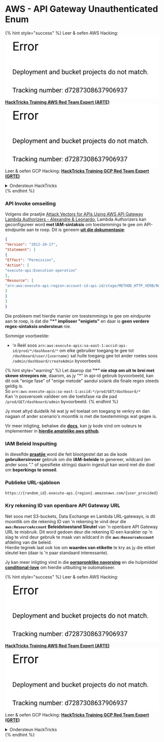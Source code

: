 # AWS - API Gateway Unauthenticated Enum

{% hint style="success" %}
Leer & oefen AWS Hacking:<img src="../../../.gitbook/assets/image (1) (1).png" alt="" data-size="line">[**HackTricks Training AWS Red Team Expert (ARTE)**](https://training.hacktricks.xyz/courses/arte)<img src="../../../.gitbook/assets/image (1) (1).png" alt="" data-size="line">\
Leer & oefen GCP Hacking: <img src="../../../.gitbook/assets/image (2).png" alt="" data-size="line">[**HackTricks Training GCP Red Team Expert (GRTE)**<img src="../../../.gitbook/assets/image (2).png" alt="" data-size="line">](https://training.hacktricks.xyz/courses/grte)

<details>

<summary>Ondersteun HackTricks</summary>

* Kyk na die [**subskripsie planne**](https://github.com/sponsors/carlospolop)!
* **Sluit aan by die** 💬 [**Discord groep**](https://discord.gg/hRep4RUj7f) of die [**telegram groep**](https://t.me/peass) of **volg** ons op **Twitter** 🐦 [**@hacktricks\_live**](https://twitter.com/hacktricks\_live)**.**
* **Deel hacking truuks deur PRs in te dien na die** [**HackTricks**](https://github.com/carlospolop/hacktricks) en [**HackTricks Cloud**](https://github.com/carlospolop/hacktricks-cloud) github repos.

</details>
{% endhint %}

### API Invoke omseiling

Volgens die praatjie [Attack Vectors for APIs Using AWS API Gateway Lambda Authorizers - Alexandre & Leonardo](https://www.youtube.com/watch?v=bsPKk7WDOnE), Lambda Authorizers kan geconfigureer word **met IAM-sintaksis** om toestemmings te gee om API-eindpunte aan te roep. Dit is geneem [**uit die dokumentasie**](https://docs.aws.amazon.com/apigateway/latest/developerguide/api-gateway-control-access-using-iam-policies-to-invoke-api.html):
```json
{
"Version": "2012-10-17",
"Statement": [
{
"Effect": "Permission",
"Action": [
"execute-api:Execution-operation"
],
"Resource": [
"arn:aws:execute-api:region:account-id:api-id/stage/METHOD_HTTP_VERB/Resource-path"
]
}
]
}
```
Die probleem met hierdie manier om toestemmings te gee om eindpunte aan te roep, is dat die **"\*" impliseer "enigiets"** en daar is **geen verdere regex-sintaksis ondersteun** nie.

Sommige voorbeelde:

* 'n Reël soos `arn:aws:execute-apis:sa-east-1:accid:api-id/prod/*/dashboard/*` om elke gebruiker toegang te gee tot `/dashboard/user/{username}` sal hulle toegang gee tot ander roetes soos `/admin/dashboard/createAdmin` byvoorbeeld.

{% hint style="warning" %}
Let daarop dat **"\*" nie stop om uit te brei met skewe streepies nie**, daarom, as jy "\*" in api-id gebruik byvoorbeeld, kan dit ook "enige fase" of "enige metode" aandui solank die finale regex steeds geldig is.\
So `arn:aws:execute-apis:sa-east-1:accid:*/prod/GET/dashboard/*`\
Kan 'n posversoek valideer om die toetsfase na die pad `/prod/GET/dashboard/admin` byvoorbeeld.
{% endhint %}

Jy moet altyd duidelik hê wat jy wil toelaat om toegang te verkry en dan nagaan of ander scenario's moontlik is met die toestemmings wat gegee is.

Vir meer inligting, behalwe die [**docs**](https://docs.aws.amazon.com/apigateway/latest/developerguide/api-gateway-control-access-using-iam-policies-to-invoke-api.html), kan jy kode vind om outeurs te implementeer in [**hierdie amptelike aws github**](https://github.com/awslabs/aws-apigateway-lambda-authorizer-blueprints/tree/master/blueprints).

### IAM Beleid Inspuiting

In dieselfde [**praatjie** ](https://www.youtube.com/watch?v=bsPKk7WDOnE) word die feit blootgestel dat as die kode **gebruikersinvoer** gebruik om die **IAM-beleide** te genereer, wildcard (en ander soos "." of spesifieke strings) daarin ingesluit kan word met die doel om **beperkings te omseil**.

### Publieke URL-sjabloon
```
https://{random_id}.execute-api.{region}.amazonaws.com/{user_provided}
```
### Kry rekening ID van openbare API Gateway URL

Net soos met S3-buckets, Data Exchange en Lambda URL-gateways, is dit moontlik om die rekening ID van 'n rekening te vind deur die **`aws:ResourceAccount`** **Beleidstoestand Sleutel** van 'n openbare API Gateway URL te misbruik. Dit word gedoen deur die rekening ID een karakter op 'n slag te vind deur gebruik te maak van wildcard in die **`aws:ResourceAccount`** afdeling van die beleid.\
Hierdie tegniek laat ook toe om **waardes van etikette** te kry as jy die etiket sleutel ken (daar is 'n paar standaard interessante).

Jy kan meer inligting vind in die [**oorspronklike navorsing**](https://blog.plerion.com/conditional-love-for-aws-metadata-enumeration/) en die hulpmiddel [**conditional-love**](https://github.com/plerionhq/conditional-love/) om hierdie uitbuiting te outomatiseer.

{% hint style="success" %}
Leer & oefen AWS Hacking:<img src="../../../.gitbook/assets/image (1) (1).png" alt="" data-size="line">[**HackTricks Training AWS Red Team Expert (ARTE)**](https://training.hacktricks.xyz/courses/arte)<img src="../../../.gitbook/assets/image (1) (1).png" alt="" data-size="line">\
Leer & oefen GCP Hacking: <img src="../../../.gitbook/assets/image (2).png" alt="" data-size="line">[**HackTricks Training GCP Red Team Expert (GRTE)**<img src="../../../.gitbook/assets/image (2).png" alt="" data-size="line">](https://training.hacktricks.xyz/courses/grte)

<details>

<summary>Ondersteun HackTricks</summary>

* Kyk na die [**subskripsie planne**](https://github.com/sponsors/carlospolop)!
* **Sluit aan by die** 💬 [**Discord groep**](https://discord.gg/hRep4RUj7f) of die [**telegram groep**](https://t.me/peass) of **volg** ons op **Twitter** 🐦 [**@hacktricks\_live**](https://twitter.com/hacktricks\_live)**.**
* **Deel hacking truuks deur PRs in te dien na die** [**HackTricks**](https://github.com/carlospolop/hacktricks) en [**HackTricks Cloud**](https://github.com/carlospolop/hacktricks-cloud) github repos.

</details>
{% endhint %}
